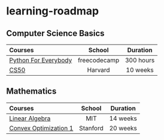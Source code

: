 # learning-roadmap

## Computer Science Basics

Courses | School | Duration 
:-- | :--: | :--: 
[Python For Everybody](https://www.freecodecamp.org/learn/scientific-computing-with-python/#python-for-everybody) | freecodecamp | 300 hours
[CS50](https://cs50.harvard.edu/x/2021/) | Harvard | 10 weeks

## Mathematics 

Courses | School | Duration 
:-- | :--: | :--: 
[Linear Algebra](https://ocw.mit.edu/courses/mathematics/18-06sc-linear-algebra-fall-2011/) | MIT | 14 weeks
[Convex Optimization 1](https://see.stanford.edu/Course/EE364A) | Stanford | 20 weeks


